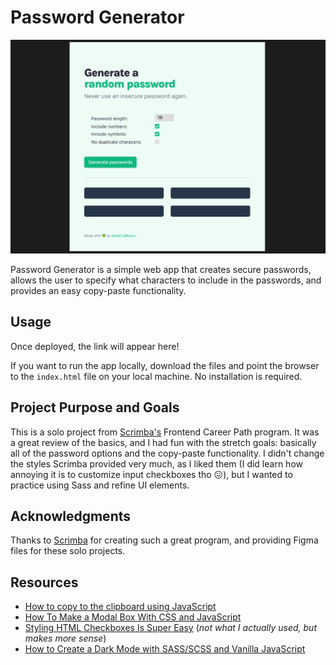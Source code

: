 # Password Generator

![Password Generator app](pw-generator.png)

Password Generator is a simple web app that creates secure passwords, allows the user to specify what characters to include in the passwords, and provides an easy copy-paste functionality. 

## Usage
Once deployed, the link will appear here!

If you want to run the app locally, download the files and point the browser to the `index.html` file on your local machine.  No installation is required.

## Project Purpose and Goals
This is a solo project from [Scrimba's](https://scrimba.com) Frontend Career Path program.  It was a great review of the basics, and I had fun with the stretch goals: basically all of the password options and the copy-paste functionality.  I didn't change the styles Scrimba provided very much, as I liked them (I did learn how annoying it is to customize input checkboxes tho 😖), but I wanted to practice using Sass and refine UI elements.

## Acknowledgments 
Thanks to [Scrimba](https://scrimba.com) for creating such a great program, and providing Figma files for these solo projects.

## Resources
* [How to copy to the clipboard using JavaScript](https://flaviocopes.com/clipboard-api/)
* [How To Make a Modal Box With CSS and JavaScript
](https://www.w3schools.com/howto/howto_css_modals.asp)
* [Styling HTML Checkboxes Is Super Easy](https://dev.to/proticm/styling-html-checkboxes-is-super-easy-302o) (_not what I actually used, but makes more sense_)
* [How to Create a Dark Mode with SASS/SCSS and Vanilla JavaScript](https://medium.com/p/e1c7835cf474)